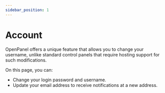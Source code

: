 ```yaml
---
sidebar_position: 1
---
```


# Account
OpenPanel offers a unique feature that allows you to change your username, unlike standard control panels that require hosting support for such modifications.  

On this page, you can:  
- Change your login password and username.  
- Update your email address to receive notifications at a new address.
